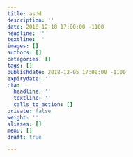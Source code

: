 ```yaml
---
title: asdd
description: ''
date: 2018-12-18 17:00:00 -1100
headline: ''
textline: ''
images: []
authors: []
categories: []
tags: []
publishdate: 2018-12-05 17:00:00 -1100
expirydate: ''
cta:
  headline: ''
  textline: ''
  calls_to_action: []
private: false
weight: ''
aliases: []
menu: []
draft: true

---
```

